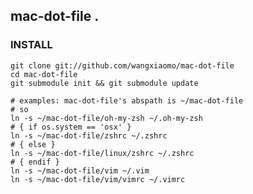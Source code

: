 mac-dot-file . 
------------------------

### INSTALL ###

    git clone git://github.com/wangxiaomo/mac-dot-file
    cd mac-dot-file
    git submodule init && git submodule update

    # examples: mac-dot-file's abspath is ~/mac-dot-file
    # so
    ln -s ~/mac-dot-file/oh-my-zsh ~/.oh-my-zsh
    # { if os.system == 'osx' }
    ln -s ~/mac-dot-file/zshrc ~/.zshrc
    # { else }
    ln -s ~/mac-dot-file/linux/zshrc ~/.zshrc
    # { endif }
    ln -s ~/mac-dot-file/vim ~/.vim
    ln -s ~/mac-dot-file/vim/vimrc ~/.vimrc
